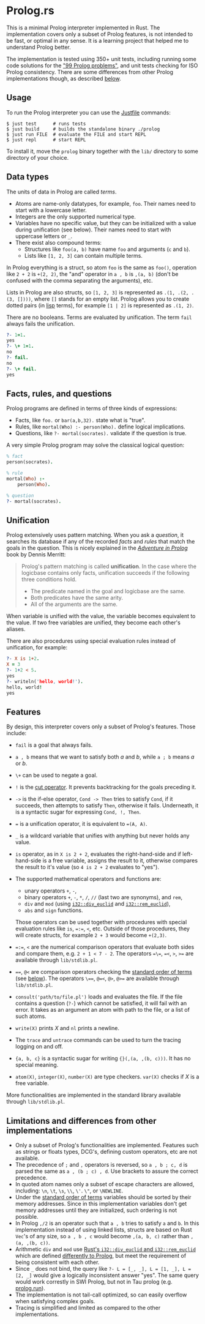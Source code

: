 # Prolog.rs

This is a minimal Prolog interpreter implemented in Rust.
The implementation covers only a subset of Prolog features,
is not intended to be fast, or optimal in any sense.
It is a learning project that helped me to understand Prolog better.

The implementation is tested using 350+ unit tests, including
running some code solutions for the ["99 Prolog problems"],
and unit tests checking for ISO Prolog consistency. There are
some differences from other Prolog implementations though,
as described [below](#limitations-and-differences-from-other-implementations).

## Usage

To run the Prolog interpreter you can use the [Justfile] commands:

```shell
$ just test      # runs tests
$ just build     # builds the standalone binary ./prolog
$ just run FILE  # evaluate the FILE and start REPL
$ just repl      # start REPL
```

To install it, move the `prolog` binary together with the `lib/` directory to some
directory of your choice.

## Data types

The units of data in Prolog are called *terms*.

* Atoms are name-only datatypes, for example, `foo`.
  Their names need to start with a lowercase letter.
* Integers are the only supported numerical type.
* Variables have no specific value, but they can be initialized
  with a value during unification (see below). Their names
  need to start with uppercase letters or `_`.
* There exist also compound terms:
  * Structures like `foo(a, b)` have name `foo` and
    arguments (`c` and `b`).
  * Lists like `[1, 2, 3]` can contain multiple terms.

In Prolog everything is a struct, so atom `foo` is the same as `foo()`, operation like
`2 + 2` is `+(2, 2)`, the "and" operator in `a , b` is `,(a, b)`
(don't be confused with the comma separating the arguments), etc.

Lists in Prolog are also structs, so `[1, 2, 3]` is represented as `.(1, .(2, .(3, [])))`, where
`[]` stands for an empty list. Prolog allows you to create dotted pairs (in [lisp] terms), for example
`[1 | 2]` is represented as `.(1, 2)`.

There are no booleans. Terms are evaluated by unification. The term `fail` always fails the unification.

```prolog
?- 1=1.
yes
?- \+ 1=1.
no
?- fail.
no
?- \+ fail.
yes
```

## Facts, rules, and questions

Prolog programs are defined in terms of three kinds of expressions:

* Facts, like `foo.` or `bar(a,b,32).` state what is "true".
* Rules, like `mortal(Who) :- person(Who).` define logical implications.
* Questions, like `?- mortal(socrates).` validate if the question is true.

A very simple Prolog program may solve the classical logical question:

```prolog
% fact
person(socrates).

% rule
mortal(Who) :-
    person(Who).

% question
?- mortal(socrates).
```

## Unification

Prolog extensively uses pattern matching. When you ask a *question*, it searches its
database if any of the recorded *facts* and *rules* that match the goals in the question.
This is nicely explained in the *[Adventure in Prolog]* book by Dennis Merritt:

> Prolog's pattern matching is called **unification**. In the case where the logicbase
> contains only facts, unification succeeds if the following three conditions hold.
>
> * The predicate named in the goal and logicbase are the same.
> * Both predicates have the same arity.
> * All of the arguments are the same.

When variable is unified with the value, the variable becomes equivalent to the value.
If two free variables are unified, they become each other's aliases.

There are also procedures using special evaluation rules instead of unification, for example:

```prolog
?- X is 1+2.
X = 3
?- 1+2 < 5.
yes
?- writeln('hello, world!').
hello, world!
yes
```

## Features

By design, this interpreter covers only a subset of Prolog's features. Those include:

* `fail` is a goal that always fails.
* `a , b` means that we want to satisfy both *a* and *b*, while `a ; b` means *a* or *b*.
* `\+` can be used to negate a goal.
* `!` is the [cut operator]. It prevents backtracking for the goals preceding it.
* `->` is the if-else operator, `Cond -> Then` tries to satisfy `Cond`, if it succeeds,
  then attempts to satisfy `Then`, otherwise it fails. Underneath, it is a syntactic
  sugar for expressing `Cond, !, Then`.
* `=` is a unification operator, it is equivalent to `=(A, A)`.
* `_` is a wildcard variable that unifies with anything but never holds any value.
* `is` operator, as in `X is 2 + 2`, evaluates the right-hand-side and if left-hand-side is
  a free variable, assigns the result to it, otherwise compares the result to it's value
  (so `4 is 2 + 2` evaluates to "yes").
* The supported mathematical operators and functions are:
  * unary operators `+`, `-`,
  * binary operators `+`, `-`, `*`, `/`, `//` (last two are synonyms), and `rem`,
  * `div` and `mod` (using [`i32::div_euclid`][i32] and [`i32::rem_euclid`][i32]),
  * `abs` and `sign` functions.

  Those operators can be used together with procedures with special evaluation rules
  like `is`, `=:=`, `<`, etc. Outside of those procedures, they will create structs,
  for example `2 + 3` would become `+(2,3)`.
* `=:=`, `<` are the numerical comparison operators that evaluate both sides
  and compare them, e.g. `2 + 1 < 7 - 2`.
  The operators `=\=`, `=<`, `>`, `>=` are available through `lib/stdlib.pl`.
* `==`, `@<` are comparison operators checking the [standard order of terms]
  (see [below](#limitations-and-differences-from-other-implementations)).
  The operators `\==`, `@=<`, `@>`, `@>=` are available through `lib/stdlib.pl`.
* `consult('path/to/file.pl')` loads and evaluates the file. If the file contains a question (`?-`)
  which cannot be satisfied, it will fail with an error. It takes as an argument an atom with
  path to the file, or a list of such atoms.
* `write(X)` prints *X* and `nl` prints a newline.
* The `trace` and `untrace` commands can be used to turn the tracing logging on and off.
* `{a, b, c}` is a syntactic sugar for writing `{}(,(a, ,(b, c)))`. It has no special meaning.
* `atom(X)`, `integer(X)`, `number(X)` are type checkers. `var(X)` checks if *X* is a free variable.

More functionalities are implemented in the standard library available through `lib/stdlib.pl`.

## Limitations and differences from other implementations

* Only a subset of Prolog's functionalities are implemented. Features such as strings or floats types, DCG's, defining
  custom operators, etc are not available.
* The precedence of `;` and `,` operators is reversed, so `a , b ; c, d` is parsed the same as `a , (b ; c) , d`.
  Use brackets to assure the correct precedence.
* In quoted atom names only a subset of escape characters are allowed, including: `\n`, `\t`, `\s`, `\\`, `\'`. `\"`,
  or `\NEWLINE`.
* Under the [standard order of terms] variables should be sorted by their memory addresses. Since in this
  implementation variables don't get memory addresses until they are initialized, such ordering is not possible.
* In Prolog `,/2` is an operator such that `a , b` tries to satisfy `a` and `b`. In this implementation instead
  of using linked lists, structs are based on Rust `Vec`'s of any size, so `a , b , c` would become `,(a, b, c)`
  rather than `,(a, ,(b, c))`.
* Arithmetic `div` and `mod` use [Rust's `i32::div_euclid` and `i32::rem_euclid`][i32] which are defined
  [differently to Prolog][swipl-div], but meet the requirement of being consistent with each other.
* Since `_` does not bind, the query like `?- L = [_, _], L = [1, _], L = [2, _]` would give a logically inconsistent
  answer "yes". The same query would work correstly in SWI Prolog, but not in Tau prolog
  (e.g. [prolog.run](https://prolog.run/)).
* The implementation is not tail-call optimized, so can easily overflow when satisfying complex goals.
* Tracing is simplified and limited as compared to the other implementations.


[antlr]: https://github.com/antlr/grammars-v4/blob/master/prolog/prolog.g4
[Adventure in Prolog]: https://www.amzi.com/AdventureInProlog/index.php
[standard order of terms]: https://www.swi-prolog.org/pldoc/man?section=standardorder
[cut operator]: https://pages.cs.wisc.edu/~fischer/cs538.s02/prolog/A13CUT.HTM
[i32]: https://doc.rust-lang.org/std/primitive.i32.html
[lisp]: https://web.mit.edu/scheme_v9.2/doc/mit-scheme-ref/Lists.html#Lists
["99 Prolog problems"]: https://www.ic.unicamp.br/~meidanis/courses/mc336/2009s2/prolog/problemas/
[swipl-div]: https://www.swi-prolog.org/pldoc/man?function=div%2f2
[Justfile]: https://github.com/casey/just
